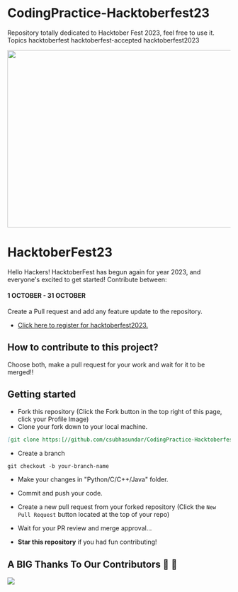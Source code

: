 # CodingPractice-Hacktoberfest23
Repository totally dedicated to Hacktober Fest 2023, feel free to use it. Topics hacktoberfest hacktoberfest-accepted hacktoberfest2023

<p align="center">
    <a href="https://hacktoberfest.com/" target="_blank">
    	<img src="https://miro.medium.com/v2/resize:fit:1400/0*McOGR_vW3LivYNor.png" width="800px" height="400px">
    </a>
</p>

# HacktoberFest23

Hello Hackers! HacktoberFest has begun again for year 2023, and everyone's excited to get started!
Contribute between: <h4>1 OCTOBER - 31 OCTOBER</h4>

Create a Pull request and add any feature update to the repository.

* [Click here to register for hacktoberfest2023.](https://hacktoberfest.com/)

## How to contribute to this project?

Choose both, make a pull request for your work and wait for it to be merged!! 

## Getting started
* Fork this repository (Click the Fork button in the top right of this page, click your Profile Image)
* Clone your fork down to your local machine.

```markdown
[git clone https:[//github.com/csubhasundar/CodingPractice-Hacktoberfest23](https://github.com/csubhasundar/CodingPractice-Hacktoberfest23/tree/main)](https://github.com/csubhasundar/CodingPractice-Hacktoberfest23)
```

* Create a branch

```markdown
git checkout -b your-branch-name
```

* Make your changes in "Python/C/C++/Java" folder.
* Commit and push your code.


* Create a new pull request from your forked repository (Click the `New Pull Request` button located at the top of your repo)
* Wait for your PR review and merge approval...
* __Star this repository__ if you had fun contributing!


## A BIG Thanks To Our Contributors :handshake: :handshake:
<a href="https://github.com/csubhasundar/CodingPractice-Hacktoberfest23/graphs/contributors">
  <img src="https://contrib.rocks/image?repo=csubhasundar/CodingPractice-Hacktoberfest23" />
</a>
